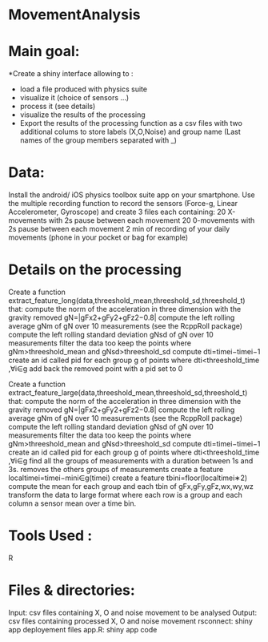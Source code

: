 # MovementAnalysis

# Main goal: 
*Create a shiny interface allowing to :
*  load a file produced with physics suite
*  visualize it (choice of sensors …)
*  process it (see details)
*  visualize the results of the processing
*  Export the results of the processing function as a csv files with two additional colums to store labels (X,O,Noise) and group name (Last names of the group members separated with _)

# Data:
Install the android/ iOS physics toolbox suite app on your smartphone.
Use the multiple recording function to record the sensors (Force-g, Linear Accelerometer, Gyroscope) and create 3 files each containing:
  20 X-movements with 2s pause between each movement
  20 0-movements with 2s pause between each movement
  2 min of recording of your daily movements (phone in your pocket or bag for example)
  
# Details on the processing
  Create a function extract_feature_long(data,threeshold_mean,threeshold_sd,threeshold_t) that:
    compute the norm of the acceleration in three dimension with the gravity removed gN=|gFx2+gFy2+gFz2−0.8|
    compute the left rolling average gNm of gN over 10 measurements (see the RcppRoll package)
    compute the left rolling standard deviation gNsd of gN over 10 measurements
    filter the data too keep the points where gNm>threeshold_mean and gNsd>threeshold_sd
    compute dti=timei−timei−1
    create an id called pid for each group g of points where dti<threeshold_time ,∀i∈g
    add back the removed point with a pid set to 0
  

  Create a function extract_feature_large(data,threeshold_mean,threeshold_sd,threeshold_t) that:
    compute the norm of the acceleration in three dimension with the gravity removed gN=|gFx2+gFy2+gFz2−0.8|
    compute the left rolling average gNm of gN over 10 measurements (see the RcppRoll package)
    compute the left rolling standard deviation gNsd of gN over 10 measurements
    filter the data too keep the points where gNm>threeshold_mean and gNsd>threeshold_sd
    compute dti=timei−timei−1
    create an id called pid for each group g of points where dti<threeshold_time ,∀i∈g
    find all the groups of measurements with a duration between 1s and 3s.
    removes the others groups of measurements
    create a feature localtimei=timei−mini∈g(timei)
    create a feature tbini=floor(localtimei∗2)
    compute the mean for each group and each tbin of gFx,gFy,gFz,wx,wy,wz
    transform the data to large format where each row is a group and each column a sensor mean over a time bin.

# Tools Used :
R


# Files & directories:
Input: csv files containing X, O and noise movement to be analysed
Output: csv files containing processed X, O and noise movement 
rsconnect: shiny app deployement files
app.R: shiny app code
